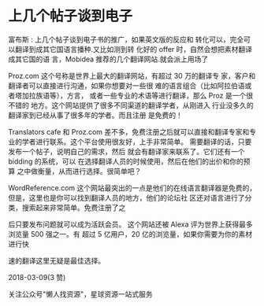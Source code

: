 # 上几个帖子谈到电子

富布斯 : 上几个帖子谈到电子书的推广，如果英文版的反应和 转化可以，完全可以翻译到成其它国语言播种.又比如测到转 化好的 offer 时，自然会想把素材翻译成其它国的语 言，Mobidea 推荐的几个翻译网站.就会派上用场了

Proz.com 这个号称是世界上最大的翻译网站，有超过 30 万的翻译专 家，客户和翻译者可以直接进行沟通，如果你想要对一些很 难的语言组合（比如阿拉伯语或者塔加拉族语等），方言， 或者一些专业的术语等进行翻译，那么 Proz 是一个很不错的 地方。这个网站提供了很多不同渠道的翻译学者，从刚进入 行业没多久的翻译家到已经从事了很多年的学者。而且注册 是免费的！

Translators cafe 和 Proz.com 差不多，免费注册之后就可以直接和翻译专家和专 业的学者进行联系。这个平台使用很友好，上手非常简单。 需要翻译的话，只要发布一个帖子，说明自己的需求，然后 就会有翻译家来联系了。它们还有一个 bidding 的系统，可以 在选择翻译人员的时候使用，然后在他们的出价和你的预算 之中做衡量，从而进行选择。很简单吧？

WordReference.com 这个网站最突出的一点是他们的在线语言翻译器是免费的， 但是，这里也是你可以找到翻译人员的地方，他们的论坛社 区还对语言进行了分类，搜索起来非常简单。免费注册了之

后只要发布问题就可以成为活跃会员。 这个网站还被 Alexa 评为世界上获得最多浏览量 500 强之一。有 超过 5 亿用户，20 亿的浏览量，如果你需要为你的素材进行快

速的翻译这里无疑是最佳选择。

2018-03-09(3 赞)

关注公众号"懒人找资源"，星球资源一站式服务